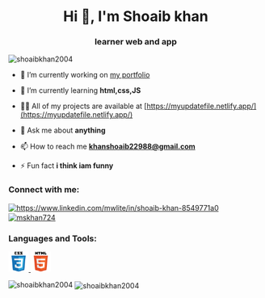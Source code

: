<h1 align="center">Hi 👋, I'm Shoaib khan</h1>
<h3 align="center">learner web and app</h3>

<p align="left"> <img src="https://komarev.com/ghpvc/?username=shoaibkhan2004&label=Profile%20views&color=0e75b6&style=flat" alt="shoaibkhan2004" /> </p>

- 🔭 I’m currently working on [my portfolio](https://myupdatefile.netlify.app/)

- 🌱 I’m currently learning **html,css,JS**

- 👨‍💻 All of my projects are available at [https://myupdatefile.netlify.app/](https://myupdatefile.netlify.app/)

- 💬 Ask me about **anything**

- 📫 How to reach me **khanshoaib22988@gmail.com**

- ⚡ Fun fact **i think iam funny**

<h3 align="left">Connect with me:</h3>
<p align="left">
<a href="https://linkedin.com/in/https://www.linkedin.com/mwlite/in/shoaib-khan-8549771a0" target="blank"><img align="center" src="https://raw.githubusercontent.com/rahuldkjain/github-profile-readme-generator/master/src/images/icons/Social/linked-in-alt.svg" alt="https://www.linkedin.com/mwlite/in/shoaib-khan-8549771a0" height="30" width="40" /></a>
<a href="https://fb.com/mskhan724" target="blank"><img align="center" src="https://raw.githubusercontent.com/rahuldkjain/github-profile-readme-generator/master/src/images/icons/Social/facebook.svg" alt="mskhan724" height="30" width="40" /></a>
</p>

<h3 align="left">Languages and Tools:</h3>
<p align="left"> <a href="https://www.w3schools.com/css/" target="_blank" rel="noreferrer"> <img src="https://raw.githubusercontent.com/devicons/devicon/master/icons/css3/css3-original-wordmark.svg" alt="css3" width="40" height="40"/> </a> <a href="https://www.w3.org/html/" target="_blank" rel="noreferrer"> <img src="https://raw.githubusercontent.com/devicons/devicon/master/icons/html5/html5-original-wordmark.svg" alt="html5" width="40" height="40"/> </a> </p>

<p><img align="left" src="https://github-readme-stats.vercel.app/api/top-langs?username=shoaibkhan2004&show_icons=true&locale=en&layout=compact" alt="shoaibkhan2004" /></p>

<p>&nbsp;<img align="center" src="https://github-readme-stats.vercel.app/api?username=shoaibkhan2004&show_icons=true&locale=en" alt="shoaibkhan2004" /></p>
